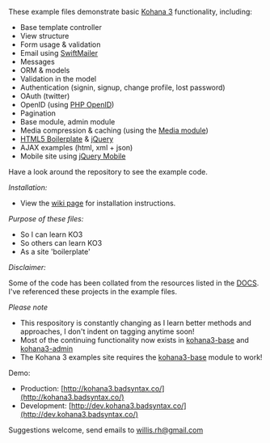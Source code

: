 These example files demonstrate basic [Kohana 3](http://kohanaframework.org/) functionality, including:

* Base template controller
* View structure
* Form usage & validation
* Email using [SwiftMailer](https://github.com/swiftmailer/swiftmailer)
* Messages
* ORM & models
* Validation in the model
* Authentication (signin, signup, change profile, lost password)
* OAuth (twitter)
* OpenID (using [PHP OpenID](https://github.com/openid/php-openid))
* Pagination
* Base module, admin module
* Media compression & caching (using the [Media module](https://github.com/azampagl/kohana-media))
* [HTML5 Boilerplate](http://html5boilerplate.com/) & [jQuery](http://jquery.com/)
* AJAX examples (html, xml + json)
* Mobile site using [jQuery Mobile](http://jquerymobile.com/)

Have a look around the repository to see the example code.

*Installation:*

* View the [wiki page](https://github.com/badsyntax/kohana3-examples/wiki/Installation) for installation instructions.

*Purpose of these files:*

* So I can learn KO3
* So others can learn KO3
* As a site 'boilerplate' 

*Disclaimer:*

Some of the code has been collated from the resources listed in the [DOCS](https://github.com/badsyntax/kohana3-examples/blob/master/DOCS.md). I've
referenced these projects in the example files.

*Please note*

* This respository is constantly changing as I learn better methods and approaches, I don't indent on tagging anytime soon!
* Most of the continuing functionality now exists in [kohana3-base](https://github.com/badsyntax/kohana3-base) and [kohana3-admin](https://github.com/badsyntax/kohana3-admin)
* The Kohana 3 examples site requires the [kohana3-base](https://github.com/badsyntax/kohana3-base) module to work!

Demo:

* Production: [http://kohana3.badsyntax.co/](http://kohana3.badsyntax.co/)
* Development: [http://dev.kohana3.badsyntax.co/](http://dev.kohana3.badsyntax.co/)

Suggestions welcome, send emails to willis.rh@gmail.com
